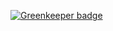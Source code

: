 
[![Greenkeeper badge](https://badges.greenkeeper.io/mindfocus/nextcloud_net.svg)](https://greenkeeper.io/)
